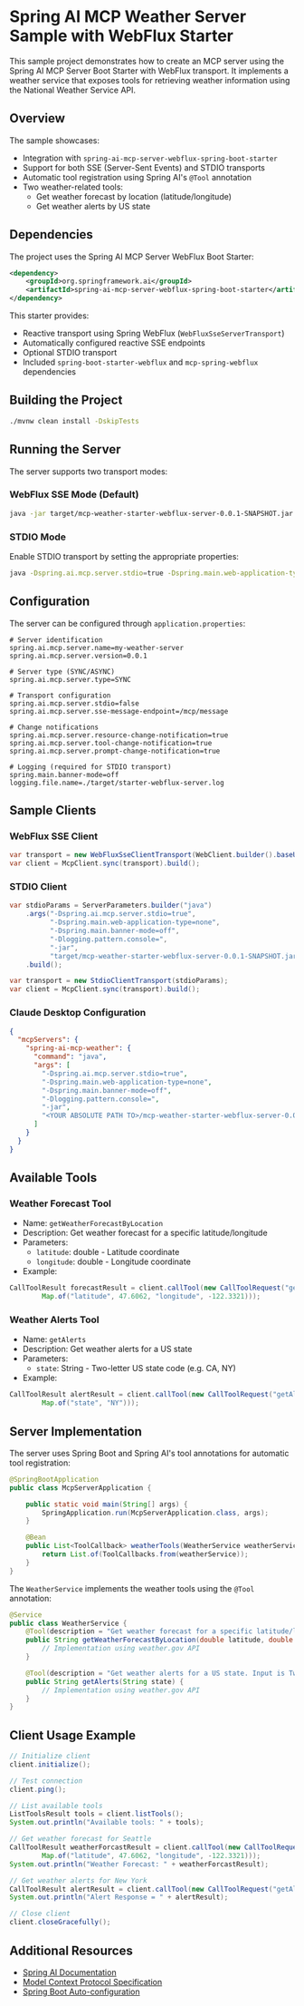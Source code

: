 # Spring AI MCP Weather Server Sample with WebFlux Starter

This sample project demonstrates how to create an MCP server using the Spring AI MCP Server Boot Starter with WebFlux transport. It implements a weather service that exposes tools for retrieving weather information using the National Weather Service API.

## Overview

The sample showcases:
- Integration with `spring-ai-mcp-server-webflux-spring-boot-starter`
- Support for both SSE (Server-Sent Events) and STDIO transports
- Automatic tool registration using Spring AI's `@Tool` annotation
- Two weather-related tools:
  - Get weather forecast by location (latitude/longitude)
  - Get weather alerts by US state

## Dependencies

The project uses the Spring AI MCP Server WebFlux Boot Starter:

```xml
<dependency>
    <groupId>org.springframework.ai</groupId>
    <artifactId>spring-ai-mcp-server-webflux-spring-boot-starter</artifactId>
</dependency>
```

This starter provides:
- Reactive transport using Spring WebFlux (`WebFluxSseServerTransport`)
- Automatically configured reactive SSE endpoints
- Optional STDIO transport
- Included `spring-boot-starter-webflux` and `mcp-spring-webflux` dependencies

## Building the Project

```bash
./mvnw clean install -DskipTests
```

## Running the Server

The server supports two transport modes:

### WebFlux SSE Mode (Default)
```bash
java -jar target/mcp-weather-starter-webflux-server-0.0.1-SNAPSHOT.jar
```

### STDIO Mode
Enable STDIO transport by setting the appropriate properties:
```bash
java -Dspring.ai.mcp.server.stdio=true -Dspring.main.web-application-type=none -jar target/mcp-weather-starter-webflux-server-0.0.1-SNAPSHOT.jar
```

## Configuration

The server can be configured through `application.properties`:

```properties
# Server identification
spring.ai.mcp.server.name=my-weather-server
spring.ai.mcp.server.version=0.0.1

# Server type (SYNC/ASYNC)
spring.ai.mcp.server.type=SYNC

# Transport configuration
spring.ai.mcp.server.stdio=false
spring.ai.mcp.server.sse-message-endpoint=/mcp/message

# Change notifications
spring.ai.mcp.server.resource-change-notification=true
spring.ai.mcp.server.tool-change-notification=true
spring.ai.mcp.server.prompt-change-notification=true

# Logging (required for STDIO transport)
spring.main.banner-mode=off
logging.file.name=./target/starter-webflux-server.log
```

## Sample Clients

### WebFlux SSE Client
```java
var transport = new WebFluxSseClientTransport(WebClient.builder().baseUrl("http://localhost:8080"));
var client = McpClient.sync(transport).build();
```

### STDIO Client
```java
var stdioParams = ServerParameters.builder("java")
    .args("-Dspring.ai.mcp.server.stdio=true",
          "-Dspring.main.web-application-type=none",
          "-Dspring.main.banner-mode=off",
          "-Dlogging.pattern.console=",
          "-jar",
          "target/mcp-weather-starter-webflux-server-0.0.1-SNAPSHOT.jar")
    .build();

var transport = new StdioClientTransport(stdioParams);
var client = McpClient.sync(transport).build();
```

### Claude Desktop Configuration

```json
{
  "mcpServers": {
    "spring-ai-mcp-weather": {
      "command": "java",
      "args": [
        "-Dspring.ai.mcp.server.stdio=true",
        "-Dspring.main.web-application-type=none",
        "-Dspring.main.banner-mode=off",
        "-Dlogging.pattern.console=",
        "-jar",
        "<YOUR ABSOLUTE PATH TO>/mcp-weather-starter-webflux-server-0.0.1-SNAPSHOT.jar"
      ]
    }
  }
}
```

## Available Tools

### Weather Forecast Tool
- Name: `getWeatherForecastByLocation`
- Description: Get weather forecast for a specific latitude/longitude
- Parameters:
  - `latitude`: double - Latitude coordinate
  - `longitude`: double - Longitude coordinate
- Example:
```java
CallToolResult forecastResult = client.callTool(new CallToolRequest("getWeatherForecastByLocation",
        Map.of("latitude", 47.6062, "longitude", -122.3321)));
```

### Weather Alerts Tool
- Name: `getAlerts`
- Description: Get weather alerts for a US state
- Parameters:
  - `state`: String - Two-letter US state code (e.g. CA, NY)
- Example:
```java
CallToolResult alertResult = client.callTool(new CallToolRequest("getAlerts", 
        Map.of("state", "NY")));
```

## Server Implementation

The server uses Spring Boot and Spring AI's tool annotations for automatic tool registration:

```java
@SpringBootApplication
public class McpServerApplication {

    public static void main(String[] args) {
        SpringApplication.run(McpServerApplication.class, args);
    }

    @Bean
    public List<ToolCallback> weatherTools(WeatherService weatherService) {
        return List.of(ToolCallbacks.from(weatherService));
    }
}
```

The `WeatherService` implements the weather tools using the `@Tool` annotation:

```java
@Service
public class WeatherService {
    @Tool(description = "Get weather forecast for a specific latitude/longitude")
    public String getWeatherForecastByLocation(double latitude, double longitude) {
        // Implementation using weather.gov API
    }

    @Tool(description = "Get weather alerts for a US state. Input is Two-letter US state code (e.g. CA, NY)")
    public String getAlerts(String state) {
        // Implementation using weather.gov API
    }
}
```

## Client Usage Example

```java
// Initialize client
client.initialize();

// Test connection
client.ping();

// List available tools
ListToolsResult tools = client.listTools();
System.out.println("Available tools: " + tools);

// Get weather forecast for Seattle
CallToolResult weatherForcastResult = client.callTool(new CallToolRequest("getWeatherForecastByLocation",
        Map.of("latitude", 47.6062, "longitude", -122.3321)));
System.out.println("Weather Forecast: " + weatherForcastResult);

// Get weather alerts for New York
CallToolResult alertResult = client.callTool(new CallToolRequest("getAlerts", Map.of("state", "NY")));
System.out.println("Alert Response = " + alertResult);

// Close client
client.closeGracefully();
```

## Additional Resources

* [Spring AI Documentation](https://docs.spring.io/spring-ai/reference/)
* [Model Context Protocol Specification](https://modelcontextprotocol.github.io/specification/)
* [Spring Boot Auto-configuration](https://docs.spring.io/spring-boot/docs/current/reference/html/features.html#features.developing-auto-configuration)
